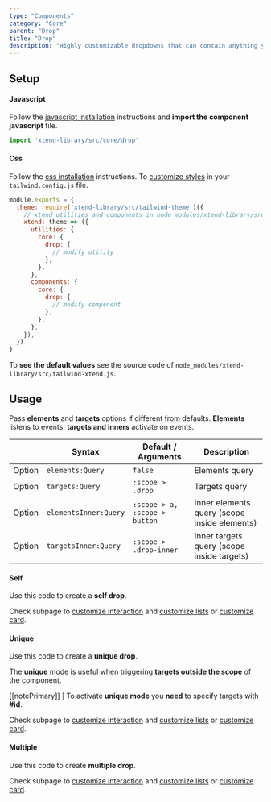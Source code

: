 ```yaml
---
type: "Components"
category: "Core"
parent: "Drop"
title: "Drop"
description: "Highly customizable dropdowns that can contain anything you want."
---
```


## Setup

#### Javascript

Follow the [javascript installation](/introduction/getting-started/setup#javascript-installation) instructions and **import the component javascript** file.

```jsx
import 'xtend-library/src/core/drop'
```

#### Css

Follow the [css installation](/introduction/getting-started/setup#css-installation) instructions. To [customize styles](/introduction/getting-started/setup#css-customization) in your `tailwind.config.js` file.

```jsx
module.exports = {
  theme: require('xtend-library/src/tailwind-theme')({
    // xtend utilities and components in node_modules/xtend-library/src/tailwind-xtend.js
    xtend: theme => ({
      utilities: {
        core: {
          drop: {
            // modify utility
          },
        },
      },
      components: {
        core: {
          drop: {
            // modify component
          },
        },
      },
    }),
  })
}
```

To **see the default values** see the source code of `node_modules/xtend-library/src/tailwind-xtend.js`.

## Usage

Pass **elements** and **targets** options if different from defaults. **Elements** listens to events, **targets and inners** activate on events.

<div class="table-scroll">

|                         | Syntax                                    | Default / Arguments                       | Description                   |
| ----------------------- | ----------------------------------------- | ----------------------------- | ----------------------------- |
| Option                  | `elements:Query`                          | `false`        | Elements query            |
| Option                  | `targets:Query`                          | `:scope > .drop`        | Targets query            |
| Option                  | `elementsInner:Query`                          | `:scope > a, :scope > button`        | Inner elements query (scope inside elements)            |
| Option                  | `targetsInner:Query`                          | `:scope > .drop-inner`        | Inner targets query (scope inside targets)           |

</div>

#### Self

Use this code to create a **self drop**.

<demo>
  <demovanilla src="vanilla/components/core/drop/usage-self">
  </demovanilla>
</demo>

Check subpage to [customize interaction](/components/core/drop/interaction) and [customize lists](/components/core/drop/content-list) or [customize card](/components/core/drop/content-card).

#### Unique

Use this code to create a **unique drop**.

The **unique** mode is useful when triggering **targets outside the scope** of the component.

[[notePrimary]]
| To activate **unique mode** you **need** to specify targets with **#id**.

<demo>
  <demovanilla src="vanilla/components/core/drop/usage-unique">
  </demovanilla>
</demo>

Check subpage to [customize interaction](/components/core/drop/interaction) and [customize lists](/components/core/drop/content-list) or [customize card](/components/core/drop/content-card).

#### Multiple

Use this code to create **multiple drop**.

<demo>
  <demovanilla src="vanilla/components/core/drop/usage-multiple">
  </demovanilla>
</demo>

Check subpage to [customize interaction](/components/core/drop/interaction) and [customize lists](/components/core/drop/content-list) or [customize card](/components/core/drop/content-card).
